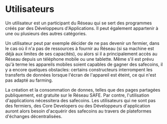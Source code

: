 # Utilisateurs

Un utilisateur est un participant du Réseau qui se sert des programmes créés par des Développeurs d'Applications. Il peut également appartenir à une ou plusieurs des autres catégories.

Un utilisateur peut par exemple décider de ne pas devenir un fermier, dans le cas où il n'a pas de ressources à fournir au Réseau (si sa machine est déjà aux limites de ses capacités), ou alors si il a principalement accès au Réseau depuis un téléphone mobile ou une tablette. Même s'il est prévu qu'à terme les appareils mobiles soient capables de gagner des safecoins, il y a encore quelques obstacles: certains constructeurs interrompent les transferts de données lorsque l'écran de l'appareil est éteint, ce qui n'est pas adapté au farming.

La création et la consommation de donnes, telles que des pages partagées publiquement, est gratuite sur le Réseau SAFE. Par contre, l'utilisation d'applications nécessitera des safecoins. Les utilisateurs qui ne sont pas des fermiers, des Core Developers ou des Développeurs d'application auront alors besoin d'acquérir des safecoins au travers de plateformes d'échanges décentralisées.
